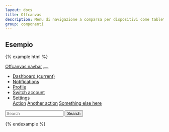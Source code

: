 ```yaml
---
layout: docs
title: Offcanvas
description: Menu di navigazione a comparsa per dispositivi come tablet o smartphone.
group: componenti
---
```


## Esempio

{% example html %}

<nav class="navbar navbar-expand-md fixed-top navbar-dark bg-dark">
  <a class="navbar-brand" href="#">Offcanvas navbar</a>
  <button class="navbar-toggler p-0 border-0" type="button" data-toggle="offcanvas">
    <span class="navbar-toggler-icon"></span>
  </button>

  <div class="navbar-collapse offcanvas-collapse" id="navbarsExampleDefault">
    <ul class="navbar-nav mr-auto">
      <li class="nav-item active">
        <a class="nav-link" href="#">Dashboard <span class="sr-only">(current)</span></a>
      </li>
      <li class="nav-item">
        <a class="nav-link" href="#">Notifications</a>
      </li>
      <li class="nav-item">
        <a class="nav-link" href="#">Profile</a>
      </li>
      <li class="nav-item">
        <a class="nav-link" href="#">Switch account</a>
      </li>
      <li class="nav-item dropdown">
        <a class="nav-link dropdown-toggle" href="http://example.com" id="dropdown01" data-toggle="dropdown" aria-haspopup="true" aria-expanded="false">Settings</a>
        <div class="dropdown-menu" aria-labelledby="dropdown01">
          <a class="dropdown-item" href="#">Action</a>
          <a class="dropdown-item" href="#">Another action</a>
          <a class="dropdown-item" href="#">Something else here</a>
        </div>
      </li>
    </ul>
    <form class="form-inline my-2 my-lg-0">
      <input class="form-control mr-sm-2" type="text" placeholder="Search" aria-label="Search">
      <button class="btn btn-outline-success my-2 my-sm-0" type="submit">Search</button>
    </form>
  </div>
</nav>
{% endexample %}
